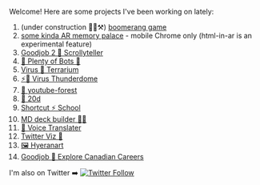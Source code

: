 Welcome! Here are some projects I've been working on lately:

1. (under construction 👷‍♂️⚒) [boomerang game](https://boomeranggame.netlify.app)
1. [some kinda AR memory palace](https://arhittest.netlify.app) - mobile Chrome only (html-in-ar is an experimental feature)
1. [Goodjob 2 🎈 Scrollyteller](https://www.botsketball.com/)
1. [🤖 Plenty of Bots 🎣](https://www.botsketball.com/)
1. [Virus 🦠 Terrarium](https://virus-terrarium.netlify.app/)
1. [⚡🦠 Virus Thunderdome](https://virus-thunderdome.netlify.app/)
1. [🌳 youtube-forest](http://youtube-forest.netlify.app/)
1. [🎲 20d](https://20d.netlify.app/)
1. [Shortcut ⚡ School](https://shortcut.school/)
1. [MD deck builder 🐱‍🚀](https://mdx-online.netlify.app/)
1. [💬 Voice Translater](https://mdx-online.netlify.app/)
1. [Twitter Viz 🐤](https://twitter-viz.netlify.app/)
1. [🖼 Hyeranart](https://hyeranart.netlify.app/)
1. [Goodjob 🎈 Explore Canadian Careers](https://danielacorner.github.io/pave__react/)

I'm also on Twitter ➡️ [![Twitter Follow](https://img.shields.io/twitter/follow/danielacorner.svg?style=social)](https://twitter.com/danielacorner)  
